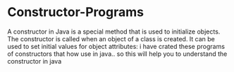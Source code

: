 # Constructor-Programs
A constructor in Java is a special method that is used to initialize objects. The constructor is called when an object of a class is created. It can be used to set initial values for object attributes:
i have crated these programs of constructors that how use in java.. so this will help you to understand the constructor in java
